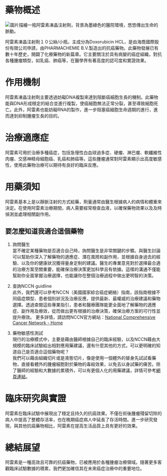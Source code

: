 # 藥物概述
![圖片描繪一瓶阿雷素凍晶注射劑，背景為墨綠色的醫院環境，悠悠傳出生命的脈動。](https://i.imgur.com/BFcoIlc.jpeg)

阿雷素凍晶注射劑１０公絲/小瓶，主成分為Doxorubicin HCL，是由海喬國際股份有限公司申請，由PHARMACHEMIE B.V.製造出的抗癌藥物。此藥物發展已有數十年歷史，開闢了化療藥物的新篇章。它主要關注於具有病變的癌症組織，對抗各種腫瘤類型，如乳癌、肺癌等，在醫學界有著高度的認可度和實證效果。

# 作用機制

阿雷素凍晶注射劑主要透過妨礙DNA複製來達到阻斷癌細胞生長的機制。此藥物能與DNA形成穩定的結合並進行複製，使癌細胞無法正常分裂，甚至導致細胞死亡。此外，阿雷素也能妨礙RNA的製作，進一步阻塞癌細胞生命週期的進行，進而達到抑制腫瘤生長的目的。

# 治療適應症

阿雷素可用於治療多種癌症，包括急慢性白血球過多症、硬瘤、淋巴瘤、軟纖維性肉瘤、交感神精母細胞癌、乳癌和肺癌等。這些腫瘤通常對阿雷素顯示出高度敏感性，使用此藥物治療可以期待有良好的臨床反應。

# 用藥須知

阿雷素基本上是以靜脈注射的方式給藥，劑量通常由醫生根據病人的病情和體重來決定。在使用阿雷素治療期間，病人需要經常檢查血液，以確保藥物效果以及及時偵測並處理相關副作用。

## 要怎麼知道我適合這個藥物 

1. 詢問醫生  
當不確定某種藥物是否適合自己時，詢問醫生是非常關鍵的步驟。與醫生討論可以幫助你深入了解藥物的適應症、潛在風險和副作用，並根據自身過去的經驗、以及你的健康狀況獲得量身定制的建議。醫生的專業意見對於選擇最合適的治療方案至關重要，能確保治療決策更加科學且有依據。這樣的溝通不僅能幫助你全面掌握治療選擇，也能讓你在整個治療過程中做出更明智的決策。 

2. 查詢NCCN guidline  
此外，我們還可以參考NCCN（美國國家綜合癌症網絡）指南，該指南根據不同癌症類型、患者個別狀況及治療反應，提供最新、最權威的治療建議和藥物選擇。透過查閱這些專業指引，患者和醫療團隊能更全面地了解藥物的適應症、副作用及療效，從而做出更有根據的治療決策，確保治療方案的可行性並提升療效。 
更多詳情，請訪問NCCN官方網站：[National Comprehensive Cancer Network - Home](https://www.nccn.org/)

3. 藥物敏感性測試  
現行的治療模式中，主要是藉由醫師根據自己的臨床經驗，以及NCCN藉由大規模的臨床試驗給出相對應用藥建議，還有什麼其他的方式，可以更明確的知道自己是否適合這個藥物呢？   
我們可以藉由組織切片或是液態切片，像是使用一個體外的替身先試試看藥物，直接看體外的腫瘤細胞對於藥物的毒殺效果，以免去以身試藥的痛苦。除了醫師的經驗和大數據的累積外，可以有更個人化的用藥建議，詳情可參考[網頁連結](https://info.cancerfree.io/)。

# 臨床研究與實證

阿雷素在臨床試驗中展現出了穩定且持久的抗癌效果。不僅在術後腫瘤殘留切除的病人中提高了整體存活率，也在晚期癌症病人中延長了存活時間。進一步研究發現，與其他抗癌藥物相比，阿雷素在提高生活品質上具有更好的效果。

# 總結展望

阿雷素是一種高效且可靠的抗癌藥物，已被應用於各種腫瘤治療領域。隨著更多客觀臨床試驗數據的積累，我們更加確信其在未來癌症治療中的重要地位。

